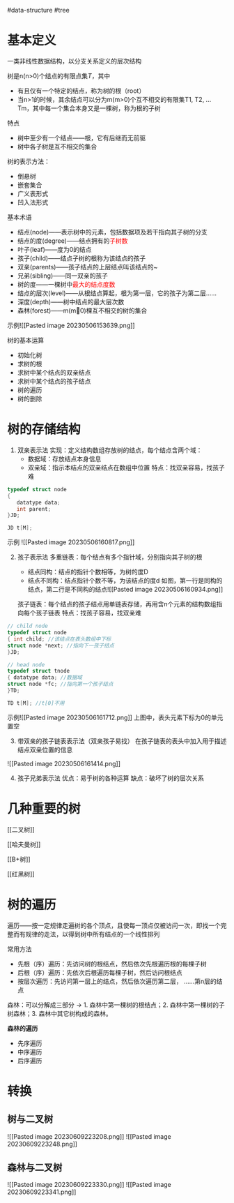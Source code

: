 #data-structure #tree
# 基本定义
一类非线性数据结构，以分支关系定义的层次结构

树是n(n>0)个结点的有限点集$T$，其中
- 有且仅有一个特定的结点，称为树的根（root）
- 当n>1的时候，其余结点可以分为m(m>0)个互不相交的有限集T1, T2, ... Tm，其中每一个集合本身又是一棵树，称为根的子树

特点
- 树中至少有一个结点——根，它有后继而无前驱
- 树中各子树是互不相交的集合

树的表示方法：
- 倒悬树
- 嵌套集合
- 广义表形式
- 凹入法形式

基本术语
- 结点(node)——表示树中的元素，包括数据项及若干指向其子树的分支
- 结点的度(degree)——结点拥有的<font color="#ff0000">子树数</font> 
- 叶子(leaf)——度为0的结点
- 孩子(child)——结点子树的根称为该结点的孩子
- 双亲(parents)——孩子结点的上层结点叫该结点的~
- 兄弟(sibling)——同一双亲的孩子
- 树的度——一棵树中<font color="#ff0000">最大的结点度数</font>
- 结点的层次(level)——从根结点算起，根为第一层，它的孩子为第二层……
- 深度(depth)——树中结点的最大层次数
- 森林(forest)——m(m0)棵互不相交的树的集合
 
 示例![[Pasted image 20230506153639.png]]

树的基本运算
- 初始化树
- 求树的根
- 求树中某个结点的双亲结点
- 求树中某个结点的孩子结点
- 树的遍历
- 树的删除

# 树的存储结构

1. 双亲表示法
	实现：定义结构数组存放树的结点，每个结点含两个域：
	- 数据域：存放结点本身信息
	- 双亲域：指示本结点的双亲结点在数组中位置
	特点：找双亲容易，找孩子难
 ```c
typedef struct node 
{ 
	datatype data;
	int parent; 
}JD;

JD t[M];
 ```

示例
![[Pasted image 20230506160817.png]]


 2. 孩子表示法
	多重链表：每个结点有多个指针域，分别指向其子树的根
	- 结点同构：结点的指针个数相等，为树的度D
	- 结点不同构：结点指针个数不等，为该结点的度d
	   如图，第一行是同构的结点，第二行是不同构的结点![[Pasted image 20230506160934.png]]
	   
	孩子链表：每个结点的孩子结点用单链表存储，再用含n个元素的结构数组指向每个孩子链表
	特点：找孩子容易，找双亲难
```c
// child node
typedef struct node
{ int child; //该结点在表头数组中下标
struct node *next; //指向下一孩子结点
}JD;

// head node
typedef struct tnode
{ datatype data; //数据域
struct node *fc; //指向第一个孩子结点
}TD;

TD t[M]; //t[0]不用
```

示例![[Pasted image 20230506161712.png]]
上图中，表头元素下标为0的单元置空


3. 带双亲的孩子链表表示法（双亲孩子易找）
	在孩子链表的表头中加入用于描述结点双亲位置的信息

![[Pasted image 20230506161414.png]]

4. 孩子兄弟表示法
	优点：易于树的各种运算
	缺点：破坏了树的层次关系

# 几种重要的树
[[二叉树]]

[[哈夫曼树]]

[[B+树]]

[[红黑树]]

# 树的遍历
遍历——按一定规律走遍树的各个顶点，且使每一顶点仅被访问一次，即找一个完整而有规律的走法，以得到树中所有结点的一个线性排列

常用方法
- 先根（序）遍历：先访问树的根结点，然后依次先根遍历根的每棵子树
- 后根（序）遍历：先依次后根遍历每棵子树，然后访问根结点
- 按层次遍历：先访问第一层上的结点，然后依次遍历第二层， ……第n层的结点


森林：可以分解成三部分 -> 1. 森林中第一棵树的根结点；2. 森林中第一棵树的子树森林；3. 森林中其它树构成的森林。

**森林的遍历**
- 先序遍历
- 中序遍历
- 后序遍历

# 转换

## 树与二叉树
![[Pasted image 20230609223208.png]]
![[Pasted image 20230609223248.png]]

## 森林与二叉树
![[Pasted image 20230609223330.png]]
![[Pasted image 20230609223341.png]]
